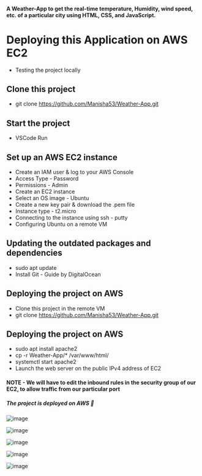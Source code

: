 #### A Weather-App to get the real-time temperature, Humidity, wind speed, etc. of a particular city using HTML, CSS, and JavaScript.

# Deploying this Application on AWS EC2 #
* Testing the project locally

## Clone this project
* git clone https://github.com/Manisha53/Weather-App.git

## Start the project
* VSCode Run

## Set up an AWS EC2 instance
* Create an IAM user & log to your AWS Console
* Access Type - Password
* Permissions - Admin
* Create an EC2 instance
* Select an OS image - Ubuntu
* Create a new key pair & download the .pem file
* Instance type - t2.micro
* Connecting to the instance using ssh - putty
* Configuring Ubuntu on a remote VM

## Updating the outdated packages and dependencies
* sudo apt update
* Install Git - Guide by DigitalOcean

## Deploying the project on AWS
* Clone this project in the remote VM
* git clone https://github.com/Manisha53/Weather-App.git

## Deploying the project on AWS
* sudo apt install apache2
* cp -r Weather-App/* /var/www/html/
* systemctl start apache2
* Launch the web server on the public IPv4 address of EC2


#### NOTE - We will have to edit the inbound rules in the security group of our EC2, to allow traffic from our particular port

##### The project is deployed on AWS 🎉



![image](https://user-images.githubusercontent.com/37845282/190328770-a710bf3b-bc93-422f-af36-e9d47f236e18.png)

![image](https://user-images.githubusercontent.com/37845282/190331944-f8f11876-0ec4-4ada-a739-10bb62ed46d3.png)

![image](https://user-images.githubusercontent.com/37845282/190332084-8eeb8549-fff0-45f9-befb-2303e31237e9.png)

![image](https://user-images.githubusercontent.com/37845282/190332120-6de00890-56f2-483e-91d6-887809581266.png)

![image](https://github.com/Manisha53/Weather-App/assets/37845282/a38811aa-f516-4691-ac68-71d0676448cc)



